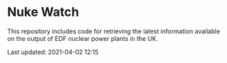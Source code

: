 # Nuke Watch

This repository includes code for retrieving the latest information available on the output of EDF nuclear power plants in the UK.

Last updated: 2021-04-02 12:15